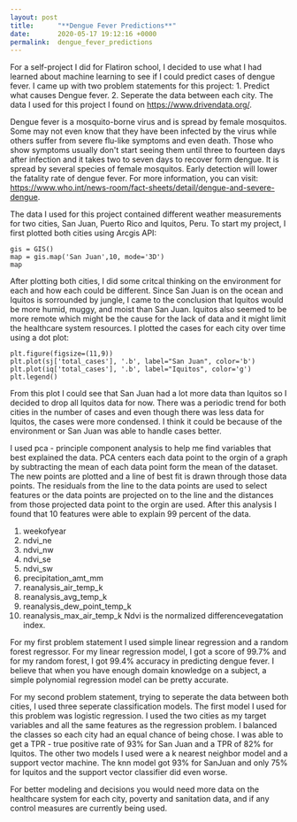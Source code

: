 ```yaml
---
layout: post
title:      "**Dengue Fever Predictions**"
date:       2020-05-17 19:12:16 +0000
permalink:  dengue_fever_predictions
---
```




For a self-project I did for Flatiron school, I decided to use what I had learned about machine learning to see if I could predict cases of dengue fever.  I came up with two problem statements for this project: 1. Predict what causes Dengue fever. 2. Seperate the data between each city.  The data I used for this project I found on https://www.drivendata.org/.

Dengue fever is a mosquito-borne virus and is spread by female mosquitos.  Some may not even know that they have been infected by the virus while others suffer from severe flu-like symptoms and even death.  Those who show symptoms usually don't start seeing them until three to fourteen days after infection and it takes two to seven days to recover form dengue.  It is spread by several species of female mosquitos. Early detection will lower the fatality rate of dengue fever.  For more information, you can visit: https://www.who.int/news-room/fact-sheets/detail/dengue-and-severe-dengue.

The data I used for this project contained different weather measurements for two cities, San Juan, Puerto Rico and Iquitos, Peru. To start my project, I first plotted both cities using Arcgis API:
```
gis = GIS()
map = gis.map('San Juan',10, mode='3D')
map
```

After plotting both cities, I did some critcal thinking on the environment for each and how each could be different.  Since San Juan is on the ocean and Iquitos is sorrounded by jungle, I came to the conclusion that Iquitos would be more humid, muggy, and moist than San Juan. Iquitos also seemed to be more remote which might be the cause for the lack of data and it might limit the healthcare system resources.  I plotted the cases for each city over time using a dot plot:
```
plt.figure(figsize=(11,9))
plt.plot(sj['total_cases'], '.b', label="San Juan", color='b')
plt.plot(iq['total_cases'], '.b', label="Iquitos", color='g')
plt.legend()
```

From this plot I could see that San Juan had a lot more data than Iquitos so I decided to drop all Iquitos data for now. There was a periodic trend for both cities in the number of cases and even though there was less data for Iquitos, the cases were more condensed.  I think it could be because of the environment or San Juan was able to handle cases better.

I used pca - principle component analysis to help me find variables that best explained the data. PCA centers each data point to the orgin of a graph by subtracting the mean of each data point form the mean of the dataset.  The new points are plotted and a line of best fit is drawn through those data points.  The residuals from the line to the data points are used to select features or the data points are projected on to the line and the distances from those projected data point to the orgin are used.  After this analysis I found that 10 features were able to explain 99 percent of the data.
1. weekofyear	
2. ndvi_ne	
3. ndvi_nw	
4. ndvi_se	
5. ndvi_sw	
6. precipitation_amt_mm	
7. reanalysis_air_temp_k	
8. reanalysis_avg_temp_k	
9. reanalysis_dew_point_temp_k	
10. reanalysis_max_air_temp_k
Ndvi is the normalized differencevegatation index.

For my first problem statement I used simple linear regression and a random forest regressor.  For my linear regression model, I got a score of 99.7% and for my random forest, I got 99.4% accuracy in predicting dengue fever.  I believe that when you have enough domain knowledge on a subject, a simple polynomial regression model can be pretty accurate.

For my second problem statement, trying to seperate the data between both cities, I used three seperate classification models.  The first model I used for this problem was logistic regression.  I used the two cities as my target variables and all the same features as the regression problem. I balanced the classes so each city had an equal chance of being chose.  I was able to get a TPR - true positive rate of 93% for San Juan and a TPR of 82% for Iquitos.  The other two models I used were a k nearest neighbor model and a support vector machine. The knn model got 93% for SanJuan and only 75% for Iquitos and the support vector classifier did even worse.

For better modeling and decisions you would need more data on the healthcare system for each city, poverty and sanitation data, and if any control measures are currently being used.


